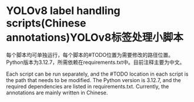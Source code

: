 # YOLOv8 label handling scripts(Chinese annotations)YOLOv8标签处理小脚本
每个脚本均可单独运行，每个脚本的#TODO位置为需要修改的路径位置。
Python版本为3.12.7，所需依赖在requirements.txt中。目前注释主要为中文。 

Each script can be run separately, and the #TODO location in each script is the path that needs to be modified.
The Python version is 3.12.7, and the required dependencies are listed in requirements.txt. Currently, the annotations are mainly written in Chinese.
